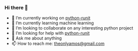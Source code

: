 ### Hi there 👋

- 🔭 I’m currently working on [python-runit](https://github.com/theonlyamos/python-runit.git)
- 🌱 I’m currently learning machine learning
- 👯 I’m looking to collaborate on any interesting python project
- 🤔 I’m looking for help with [python-runit](https://github.com/theonlyamos/python-runit.git)
- 💬 Ask me about anything
- 📫 How to reach me: theonlyamos@gmail.com
<!--
- 😄 Pronouns: ...
- ⚡ Fun fact: ...
-->
